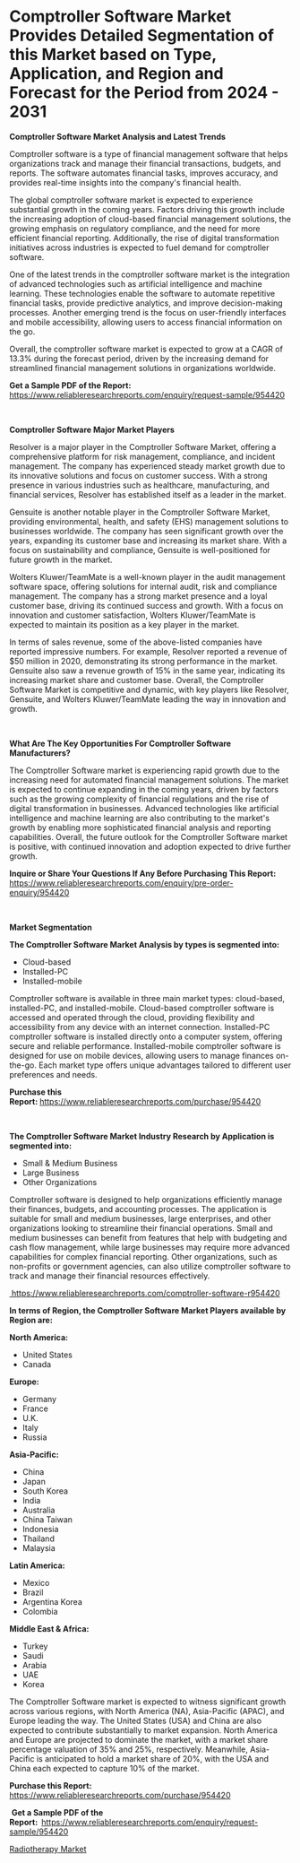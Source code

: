 <p><h1>Comptroller Software Market Provides Detailed Segmentation of this Market based on Type, Application, and Region and Forecast for the Period from 2024 - 2031</h1></p><p><strong>Comptroller Software Market Analysis and Latest Trends</strong></p>
<p><p>Comptroller software is a type of financial management software that helps organizations track and manage their financial transactions, budgets, and reports. The software automates financial tasks, improves accuracy, and provides real-time insights into the company's financial health.</p><p>The global comptroller software market is expected to experience substantial growth in the coming years. Factors driving this growth include the increasing adoption of cloud-based financial management solutions, the growing emphasis on regulatory compliance, and the need for more efficient financial reporting. Additionally, the rise of digital transformation initiatives across industries is expected to fuel demand for comptroller software.</p><p>One of the latest trends in the comptroller software market is the integration of advanced technologies such as artificial intelligence and machine learning. These technologies enable the software to automate repetitive financial tasks, provide predictive analytics, and improve decision-making processes. Another emerging trend is the focus on user-friendly interfaces and mobile accessibility, allowing users to access financial information on the go.</p><p>Overall, the comptroller software market is expected to grow at a CAGR of 13.3% during the forecast period, driven by the increasing demand for streamlined financial management solutions in organizations worldwide.</p></p>
<p><strong>Get a Sample PDF of the Report:&nbsp;</strong> <a href="https://www.reliableresearchreports.com/enquiry/request-sample/954420">https://www.reliableresearchreports.com/enquiry/request-sample/954420</a></p>
<p>&nbsp;</p>
<p><strong>Comptroller Software Major Market Players</strong></p>
<p><p>Resolver is a major player in the Comptroller Software Market, offering a comprehensive platform for risk management, compliance, and incident management. The company has experienced steady market growth due to its innovative solutions and focus on customer success. With a strong presence in various industries such as healthcare, manufacturing, and financial services, Resolver has established itself as a leader in the market.</p><p>Gensuite is another notable player in the Comptroller Software Market, providing environmental, health, and safety (EHS) management solutions to businesses worldwide. The company has seen significant growth over the years, expanding its customer base and increasing its market share. With a focus on sustainability and compliance, Gensuite is well-positioned for future growth in the market.</p><p>Wolters Kluwer/TeamMate is a well-known player in the audit management software space, offering solutions for internal audit, risk and compliance management. The company has a strong market presence and a loyal customer base, driving its continued success and growth. With a focus on innovation and customer satisfaction, Wolters Kluwer/TeamMate is expected to maintain its position as a key player in the market.</p><p>In terms of sales revenue, some of the above-listed companies have reported impressive numbers. For example, Resolver reported a revenue of $50 million in 2020, demonstrating its strong performance in the market. Gensuite also saw a revenue growth of 15% in the same year, indicating its increasing market share and customer base. Overall, the Comptroller Software Market is competitive and dynamic, with key players like Resolver, Gensuite, and Wolters Kluwer/TeamMate leading the way in innovation and growth.</p></p>
<p>&nbsp;</p>
<p><strong>What Are The Key Opportunities For Comptroller Software Manufacturers?</strong></p>
<p><p>The Comptroller Software market is experiencing rapid growth due to the increasing need for automated financial management solutions. The market is expected to continue expanding in the coming years, driven by factors such as the growing complexity of financial regulations and the rise of digital transformation in businesses. Advanced technologies like artificial intelligence and machine learning are also contributing to the market's growth by enabling more sophisticated financial analysis and reporting capabilities. Overall, the future outlook for the Comptroller Software market is positive, with continued innovation and adoption expected to drive further growth.</p></p>
<p><strong>Inquire or Share Your Questions If Any Before Purchasing This Report:</strong> <a href="https://www.reliableresearchreports.com/enquiry/pre-order-enquiry/954420">https://www.reliableresearchreports.com/enquiry/pre-order-enquiry/954420</a></p>
<p>&nbsp;</p>
<p><strong>Market Segmentation</strong></p>
<p><strong>The Comptroller Software Market Analysis by types is segmented into:</strong></p>
<p><ul><li>Cloud-based</li><li>Installed-PC</li><li>Installed-mobile</li></ul></p>
<p><p>Comptroller software is available in three main market types: cloud-based, installed-PC, and installed-mobile. Cloud-based comptroller software is accessed and operated through the cloud, providing flexibility and accessibility from any device with an internet connection. Installed-PC comptroller software is installed directly onto a computer system, offering secure and reliable performance. Installed-mobile comptroller software is designed for use on mobile devices, allowing users to manage finances on-the-go. Each market type offers unique advantages tailored to different user preferences and needs.</p></p>
<p><strong>Purchase this Report:&nbsp;</strong><a href="https://www.reliableresearchreports.com/purchase/954420">https://www.reliableresearchreports.com/purchase/954420</a></p>
<p>&nbsp;</p>
<p><strong>The Comptroller Software Market Industry Research by Application is segmented into:</strong></p>
<p><ul><li>Small & Medium Business</li><li>Large Business</li><li>Other Organizations</li></ul></p>
<p><p>Comptroller software is designed to help organizations efficiently manage their finances, budgets, and accounting processes. The application is suitable for small and medium businesses, large enterprises, and other organizations looking to streamline their financial operations. Small and medium businesses can benefit from features that help with budgeting and cash flow management, while large businesses may require more advanced capabilities for complex financial reporting. Other organizations, such as non-profits or government agencies, can also utilize comptroller software to track and manage their financial resources effectively.</p></p>
<p><a href="https://www.reliableresearchreports.com/comptroller-software-r954420">&nbsp;https://www.reliableresearchreports.com/comptroller-software-r954420</a></p>
<p><strong>In terms of Region, the Comptroller Software Market Players available by Region are:</strong></p>
<p>
    <p> <strong> North America: </strong>
        <ul>
            <li>United States</li>
            <li>Canada</li>
        </ul>
        </p> 
    <p> <strong> Europe: </strong>
        <ul>
            <li>Germany</li>
            <li>France</li>
            <li>U.K.</li>
            <li>Italy</li>
            <li>Russia</li>
        </ul>
        </p> 
    <p> <strong> Asia-Pacific: </strong>
        <ul>
            <li>China</li>
            <li>Japan</li>
            <li>South Korea</li>
            <li>India</li>
            <li>Australia</li>
            <li>China Taiwan</li>
            <li>Indonesia</li>
            <li>Thailand</li>
            <li>Malaysia</li>
        </ul>
        </p> 
    <p> <strong> Latin America: </strong>
        <ul>
            <li>Mexico</li>
            <li>Brazil</li>
            <li>Argentina Korea</li>
            <li>Colombia</li>
        </ul>
        </p> 
    <p> <strong> Middle East & Africa: </strong>
        <ul>
            <li>Turkey</li>
            <li>Saudi</li>
            <li>Arabia</li>
            <li>UAE</li>
            <li>Korea</li>
        </ul>
    </p>
    </p>
<p><p>The Comptroller Software market is expected to witness significant growth across various regions, with North America (NA), Asia-Pacific (APAC), and Europe leading the way. The United States (USA) and China are also expected to contribute substantially to market expansion. North America and Europe are projected to dominate the market, with a market share percentage valuation of 35% and 25%, respectively. Meanwhile, Asia-Pacific is anticipated to hold a market share of 20%, with the USA and China each expected to capture 10% of the market.</p></p>
<p><strong>Purchase this Report: </strong><a href="https://www.reliableresearchreports.com/purchase/954420">https://www.reliableresearchreports.com/purchase/954420</a></p>
<p>&nbsp;<strong>Get a Sample PDF of the Report:&nbsp;&nbsp;</strong><a href="https://www.reliableresearchreports.com/enquiry/request-sample/954420">https://www.reliableresearchreports.com/enquiry/request-sample/954420</a></p>
<p><strong></strong></p>
<p><p><a href="https://view.publitas.com/reportprime-1/radiotherapy-market-outlook-and-forecast-from-2024-to-2031/">Radiotherapy Market</a></p></p>